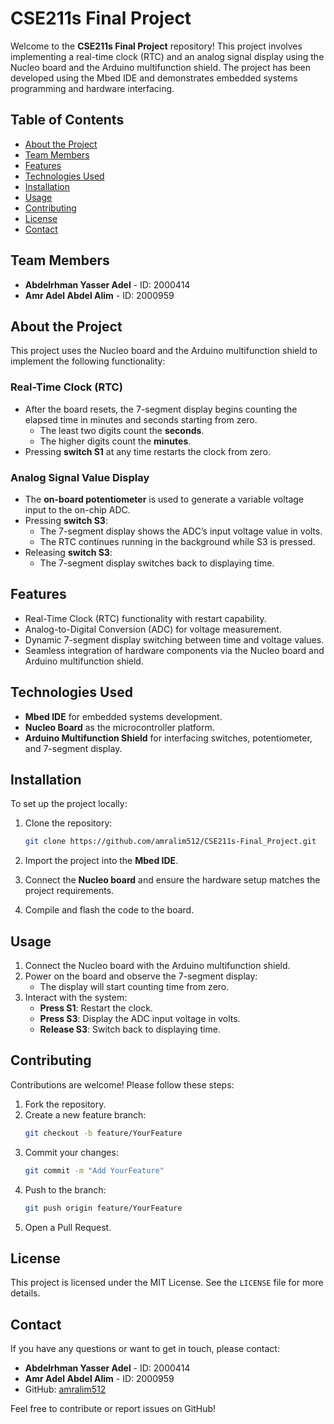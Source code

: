 # CSE211s Final Project

Welcome to the **CSE211s Final Project** repository! This project involves implementing a real-time clock (RTC) and an analog signal display using the Nucleo board and the Arduino multifunction shield. The project has been developed using the Mbed IDE and demonstrates embedded systems programming and hardware interfacing.

## Table of Contents

- [About the Project](#about-the-project)
- [Team Members](#team-members)
- [Features](#features)
- [Technologies Used](#technologies-used)
- [Installation](#installation)
- [Usage](#usage)
- [Contributing](#contributing)
- [License](#license)
- [Contact](#contact)
  
## Team Members

- **Abdelrhman Yasser Adel** - ID: 2000414
- **Amr Adel Abdel Alim** - ID: 2000959

## About the Project

This project uses the Nucleo board and the Arduino multifunction shield to implement the following functionality:

### Real-Time Clock (RTC)

- After the board resets, the 7-segment display begins counting the elapsed time in minutes and seconds starting from zero.
  - The least two digits count the **seconds**.
  - The higher digits count the **minutes**.
- Pressing **switch S1** at any time restarts the clock from zero.

### Analog Signal Value Display

- The **on-board potentiometer** is used to generate a variable voltage input to the on-chip ADC.
- Pressing **switch S3**:
  - The 7-segment display shows the ADC’s input voltage value in volts.
  - The RTC continues running in the background while S3 is pressed.
- Releasing **switch S3**:
  - The 7-segment display switches back to displaying time.


## Features

- Real-Time Clock (RTC) functionality with restart capability.
- Analog-to-Digital Conversion (ADC) for voltage measurement.
- Dynamic 7-segment display switching between time and voltage values.
- Seamless integration of hardware components via the Nucleo board and Arduino multifunction shield.

## Technologies Used

- **Mbed IDE** for embedded systems development.
- **Nucleo Board** as the microcontroller platform.
- **Arduino Multifunction Shield** for interfacing switches, potentiometer, and 7-segment display.

## Installation

To set up the project locally:

1. Clone the repository:
   ```bash
   git clone https://github.com/amralim512/CSE211s-Final_Project.git
   ```
2. Import the project into the **Mbed IDE**.

3. Connect the **Nucleo board** and ensure the hardware setup matches the project requirements.

4. Compile and flash the code to the board.

## Usage

1. Connect the Nucleo board with the Arduino multifunction shield.
2. Power on the board and observe the 7-segment display:
   - The display will start counting time from zero.
3. Interact with the system:
   - **Press S1**: Restart the clock.
   - **Press S3**: Display the ADC input voltage in volts.
   - **Release S3**: Switch back to displaying time.

## Contributing

Contributions are welcome! Please follow these steps:

1. Fork the repository.
2. Create a new feature branch:
   ```bash
   git checkout -b feature/YourFeature
   ```
3. Commit your changes:
   ```bash
   git commit -m "Add YourFeature"
   ```
4. Push to the branch:
   ```bash
   git push origin feature/YourFeature
   ```
5. Open a Pull Request.

## License

This project is licensed under the MIT License. See the `LICENSE` file for more details.

## Contact

If you have any questions or want to get in touch, please contact:

- **Abdelrhman Yasser Adel** - ID: 2000414
- **Amr Adel Abdel Alim** - ID: 2000959
- GitHub: [amralim512](https://github.com/amralim512)

Feel free to contribute or report issues on GitHub!
